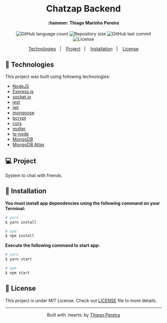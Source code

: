 <h1 align="center">
	Chatzap Backend
</h1>

<h4 align="center">
	:hammer: Thiago Marinho Pereira
</h4>

<p align="center">
<img alt="GitHub language count" src="https://img.shields.io/github/languages/count/ThiagoPereiraUFV/Chatzap-backend">

<img alt="Repository size" src="https://img.shields.io/github/repo-size/ThiagoPereiraUFV/Chatzap-backend">

<img alt="GitHub last commit" src="https://img.shields.io/github/last-commit/ThiagoPereiraUFV/Chatzap-backend">

<img alt="License" src="https://img.shields.io/badge/license-MIT-brightgreen">
</p>

<p align="center">
	<a href="#rocket-technologies">Technologies</a>&nbsp;&nbsp;&nbsp;|&nbsp;&nbsp;&nbsp;
	<a href="#computer-project">Project</a>&nbsp;&nbsp;&nbsp;|&nbsp;&nbsp;&nbsp;
	<a href="#wrench-installation">Installation</a>&nbsp;&nbsp;&nbsp;|&nbsp;&nbsp;&nbsp;
	<a href="#memo-license">License</a>
</p>

## :rocket: Technologies

This project was built using following technologies:

- [NodeJS](https://nodejs.org/)
- [Express.js](https://expressjs.com/)
- [socket.io](https://socket.io/)
- [jest](https://jestjs.io/)
- [jwt](https://jwt.io/)
- [mongoose](https://mongoosejs.com/)
- [bcrypt](https://yarnpkg.com/package/bcrypt)
- [cors](https://yarnpkg.com/package/cors)
- [multer](https://yarnpkg.com/package/multer)
- [ts-node](https://yarnpkg.com/package/ts-node)
- [MongoDB](https://www.mongodb.com/)
- [MongoDB Atlas](https://www.mongodb.com/cloud/atlas/)

## :computer: Project

System to chat with friends.

## :wrench: Installation

__You must install app dependencies using the following command on your Terminal:__

```bash
# yarn
$ yarn install

# npm
$ npm install
```

__Execute the following command to start app:__

```bash
# yarn
$ yarn start

# npm
$ npm start
```

## :memo: License

This project is under MIT License. Check out [LICENSE](LICENSE) file to more details.

---

<p align="center">
	Built with :hearts: by <a href="https://github.com/ThiagoPereiraUFV" target="_blank">Thiago Pereira</a>
</p>